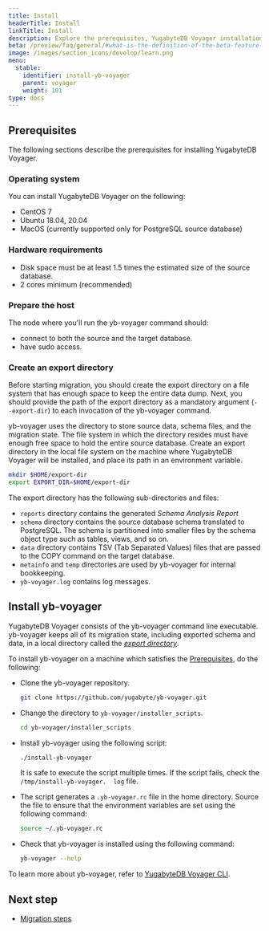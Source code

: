 ```yaml
---
title: Install
headerTitle: Install
linkTitle: Install
description: Explore the prerequisites, YugabyteDB Voyager installation, and so on.
beta: /preview/faq/general/#what-is-the-definition-of-the-beta-feature-tag
image: /images/section_icons/develop/learn.png
menu:
  stable:
    identifier: install-yb-voyager
    parent: voyager
    weight: 101
type: docs
---
```


## Prerequisites

The following sections describe the prerequisites for installing YugabyteDB Voyager.

### Operating system

You can install YugabyteDB Voyager on the following:

- CentOS 7
- Ubuntu 18.04, 20.04
- MacOS (currently supported only for PostgreSQL source database)

### Hardware requirements

- Disk space must be at least 1.5 times the estimated size of the source database.
- 2 cores minimum (recommended)

### Prepare the host

The node where you'll run the yb-voyager command should:

- connect to both the source and the target database.
- have sudo access.

### Create an export directory

Before starting migration, you should create the export directory on a file system that has enough space to keep the entire data dump. Next, you should provide the path of the export directory as a mandatory argument (`--export-dir`) to each invocation of the yb-voyager command.

yb-voyager uses the directory to store source data, schema files, and the migration state. The file system in which the directory resides must have enough free space to hold the entire source database. Create an export directory in the local file system on the machine where YugabyteDB Voyager will be installed, and place its path in an environment variable.

```sh
mkdir $HOME/export-dir
export EXPORT_DIR=$HOME/export-dir
```

The export directory has the following sub-directories and files:

- `reports` directory contains the generated *Schema Analysis Report*
- `schema` directory contains the source database schema translated to PostgreSQL. The schema is partitioned into smaller files by the schema object type such as tables, views, and so on.
- `data` directory contains TSV (Tab Separated Values) files that are passed to the COPY command on the target database.
- `metainfo` and `temp` directories are used by yb-voyager for internal bookkeeping.
- `yb-voyager.log` contains log messages.

<!-- For more information, refer to [Export directory](../../yb-voyager/reference/#export-directory). -->

## Install yb-voyager

YugabyteDB Voyager consists of the yb-voyager command line executable. yb-voyager keeps all of its migration state, including exported schema and data, in a local directory called the [*export directory*](#create-an-export-directory).
<!-- For more information, refer to [Export directory](../../yb-voyager/reference/#export-directory). -->

To install yb-voyager on a machine which satisfies the [Prerequisites](#prerequisites), do the following:

- Clone the yb-voyager repository.

  ```sh
  git clone https://github.com/yugabyte/yb-voyager.git
  ```

- Change the directory to `yb-voyager/installer_scripts`.

  ```sh
  cd yb-voyager/installer_scripts
  ```

- Install yb-voyager using the following script:

  ```sh
  ./install-yb-voyager
  ```

  It is safe to execute the script multiple times. If the script fails, check the `/tmp/install-yb-voyager.  log` file.

- The script generates a `.yb-voyager.rc` file in the home directory. Source the file to ensure that the environment variables are set using the following command:

  ```sh
  source ~/.yb-voyager.rc
  ```

- Check that yb-voyager is installed using the following command:

  ```sh
  yb-voyager --help
  ```

To learn more about yb-voyager, refer to [YugabyteDB Voyager CLI](../yb-voyager-cli/).

## Next step

- [Migration steps](../migrate-steps/)
